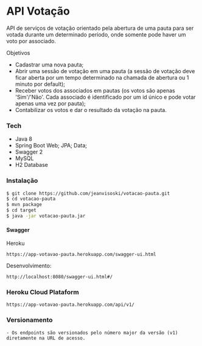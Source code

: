 # API Votação

API de serviços de votação orientado pela abertura de uma pauta para ser votada durante um determinado período, onde somente pode haver um voto por associado.

 Objetivos
  - Cadastrar uma nova pauta;
  - Abrir uma sessão de votação em uma pauta (a sessão de votação deve ficar aberta por um tempo
determinado na chamada de abertura ou 1 minuto por default);
  - Receber votos dos associados em pautas (os votos são apenas 'Sim'/'Não'. Cada associado é
identificado por um id único e pode votar apenas uma vez por pauta);
  - Contabilizar os votos e dar o resultado da votação na pauta.
### Tech

* Java 8
* Spring Boot Web; JPA; Data;
* Swagger 2
* MySQL
* H2 Database

### Instalação

```sh
$ git clone https://github.com/jeanvisoski/votacao-pauta.git
$ cd votacao-pauta
$ mvn package
$ cd target
$ java -jar votacao-pauta.jar
```
#### Swagger
Heroku
```
https://app-votavao-pauta.herokuapp.com/swagger-ui.html
```

Desenvolvimento:
```
http://localhost:8080/swagger-ui.html#/
```

### Heroku Cloud Plataform

```
https://app-votavao-pauta.herokuapp.com/api/v1/
```
### Versionamento
    - Os endpoints são versionados pelo número major da versão (v1) diretamente na URL de acesso.


